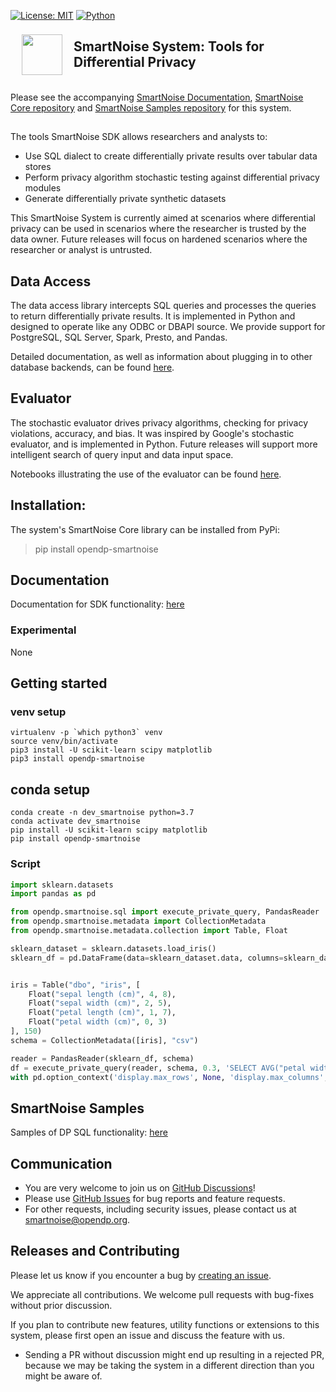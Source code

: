 [![License: MIT](https://img.shields.io/badge/License-MIT-yellow.svg)](https://opensource.org/licenses/MIT) [![Python](https://img.shields.io/badge/python-3.7%20%7C%203.8-blue)](https://www.python.org/)

<a href="https://smartnoise.org"><img src="images/SmartNoise/SVG/Logo Mark_grey.svg" align="left" height="65" vspace="8" hspace="18"></a>

## SmartNoise System: Tools for Differential Privacy


<br />Please see the accompanying [SmartNoise Documentation](https://docs.opendp.org/en/latest/smartnoise/), [SmartNoise Core repository](https://github.com/opendp/smartnoise-core) and [SmartNoise Samples repository](https://github.com/opendp/smartnoise-samples) for this system. 


##

The tools SmartNoise SDK allows researchers and analysts to:

* Use SQL dialect to create differentially private results over tabular data stores
* Perform privacy algorithm stochastic testing against differential privacy modules
* Generate differentially private synthetic datasets

This SmartNoise System is currently aimed at scenarios where differential privacy can be used in scenarios where the researcher is trusted by the data owner.  Future releases will focus on hardened scenarios where the researcher or analyst is untrusted.  


## Data Access

The data access library intercepts SQL queries and processes the queries to return differentially private results.  It is implemented in Python and designed to operate like any ODBC or DBAPI source.  We provide support for PostgreSQL, SQL Server, Spark, Presto, and Pandas.

Detailed documentation, as well as information about plugging in to other database backends, can be found [here](https://github.com/opendp/smartnoise-samples/tree/master/docs).

## Evaluator

The stochastic evaluator drives privacy algorithms, checking for privacy violations, accuracy, and bias.  It was inspired by Google's stochastic evaluator, and is implemented in Python.  Future releases will support more intelligent search of query input and data input space.

Notebooks illustrating the use of the evaluator can be found [here](https://github.com/opendp/smartnoise-samples/tree/master/evaluator).

## Installation:
The system's SmartNoise Core library can be installed from PyPi:
> pip install opendp-smartnoise

## Documentation
Documentation for SDK functionality: [here](https://opendp.github.io/smartnoise-samples/docs/api/system/)

### Experimental
None

## Getting started
### venv setup
```shell
virtualenv -p `which python3` venv
source venv/bin/activate
pip3 install -U scikit-learn scipy matplotlib
pip3 install opendp-smartnoise
```
## conda setup
```shell
conda create -n dev_smartnoise python=3.7
conda activate dev_smartnoise
pip install -U scikit-learn scipy matplotlib
pip install opendp-smartnoise
```
### Script
```python
import sklearn.datasets
import pandas as pd

from opendp.smartnoise.sql import execute_private_query, PandasReader
from opendp.smartnoise.metadata import CollectionMetadata
from opendp.smartnoise.metadata.collection import Table, Float

sklearn_dataset = sklearn.datasets.load_iris()
sklearn_df = pd.DataFrame(data=sklearn_dataset.data, columns=sklearn_dataset.feature_names)


iris = Table("dbo", "iris", [
    Float("sepal length (cm)", 4, 8),
    Float("sepal width (cm)", 2, 5),
    Float("petal length (cm)", 1, 7),
    Float("petal width (cm)", 0, 3)
], 150)
schema = CollectionMetadata([iris], "csv")

reader = PandasReader(sklearn_df, schema)
df = execute_private_query(reader, schema, 0.3, 'SELECT AVG("petal width (cm)") AS petal FROM dbo.iris')
with pd.option_context('display.max_rows', None, 'display.max_columns', 3): print(df)
```
## SmartNoise Samples
Samples of DP SQL functionality: [here](https://github.com/opendp/smartnoise-samples/blob/master/data/README.md)

## Communication

- You are very welcome to join us on [GitHub Discussions](https://github.com/opendp/opendp/discussions/categories/smartnoise)!
- Please use [GitHub Issues](https://github.com/opendp/smartnoise-sdk/issues) for bug reports and feature requests.
- For other requests, including security issues, please contact us at [smartnoise@opendp.org](mailto:smartnoise@opendp.org).

## Releases and Contributing

Please let us know if you encounter a bug by [creating an issue](https://github.com/opendp/smartnoise-sdk/issues).

We appreciate all contributions. We welcome pull requests with bug-fixes without prior discussion.

If you plan to contribute new features, utility functions or extensions to this system, please first open an issue and discuss the feature with us.
  - Sending a PR without discussion might end up resulting in a rejected PR, because we may be taking the system in a different direction than you might be aware of.
